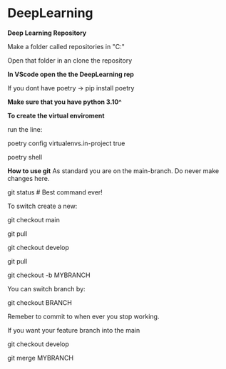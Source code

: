 # DeepLearning
**Deep Learning Repository**

Make a folder called repositories in "C:\"

Open that folder in an clone the repository

**In VScode open the the DeepLearning rep**

If you dont have poetry -> pip install poetry

**Make sure that you have python 3.10^**


**To create the virtual enviroment**

run the line:

poetry config virtualenvs.in-project true

poetry shell

**How to use git**
As standard you are on the main-branch. Do never make changes here.

git status # Best command ever!

To switch create a new:

git checkout main

git pull

git checkout develop

git pull

git checkout -b MYBRANCH

You can switch branch by:

git checkout BRANCH

Remeber to commit to when ever you stop working.

If you want your feature branch into the main

git checkout develop

git merge MYBRANCH




